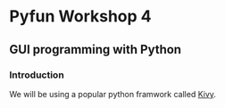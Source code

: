 # Pyfun Workshop 4

## GUI programming with Python

### Introduction

We will be using a popular python framwork called [Kivy](https://kivy.org/doc/stable/).

